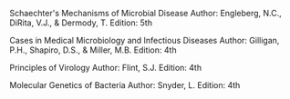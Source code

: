 Schaechter's Mechanisms of Microbial Disease
Author: Engleberg, N.C., DiRita, V.J., & Dermody, T.
Edition: 5th

Cases in Medical Microbiology and Infectious Diseases
Author: Gilligan, P.H., Shapiro, D.S., & Miller, M.B.
Edition: 4th

Principles of Virology
Author: Flint, S.J.
Edition: 4th

Molecular Genetics of Bacteria
Author: Snyder, L.
Edition: 4th
